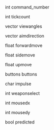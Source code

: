 int command_number

int tickcount

vector viewangles

vector aimdirection

float forwardmove

float sidemove

float upmove

buttons buttons

char impulse

int weaponselect

int mousedx

int mousedy

bool predicted
